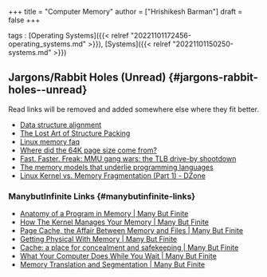 +++
title = "Computer Memory"
author = ["Hrishikesh Barman"]
draft = false
+++

tags
: [Operating Systems]({{< relref "20221101172456-operating_systems.md" >}}), [Systems]({{< relref "20221101150250-systems.md" >}})


## Jargons/Rabbit Holes (Unread) {#jargons-rabbit-holes--unread}

Read links will be removed and added somewhere else where they fit better.

-   [Data structure alignment](https://en.wikipedia.org/wiki/Data_structure_alignment)
-   [The Lost Art of Structure Packing](http://www.catb.org/esr/structure-packing/)
-   [Linux memory faq](http://landley.net/writing/memory-faq.txt)
-   [Where did the 64K page size come from?](https://www.talospace.com/2020/10/where-did-64k-page-size-come-from.html)
-   [Fast. Faster. Freak: MMU gang wars: the TLB drive-by shootdown](https://bitcharmer.blogspot.com/2020/05/t_84.html)
-   [The memory models that underlie programming languages](http://canonical.org/~kragen/memory-models/)
-   [Linux Kernel vs. Memory Fragmentation (Part 1) - DZone](https://dzone.com/articles/linux-kernel-vs-memory-fragmentation-part-i)


### ManybutInfinite Links {#manybutinfinite-links}

-   [Anatomy of a Program in Memory | Many But Finite](https://manybutfinite.com/post/anatomy-of-a-program-in-memory/)
-   [How The Kernel Manages Your Memory | Many But Finite](https://manybutfinite.com/post/how-the-kernel-manages-your-memory/)
-   [Page Cache, the Affair Between Memory and Files | Many But Finite](https://manybutfinite.com/post/page-cache-the-affair-between-memory-and-files/)
-   [Getting Physical With Memory | Many But Finite](https://manybutfinite.com/post/getting-physical-with-memory/)
-   [Cache: a place for concealment and safekeeping | Many But Finite](https://manybutfinite.com/post/intel-cpu-caches/)
-   [What Your Computer Does While You Wait | Many But Finite](https://manybutfinite.com/post/what-your-computer-does-while-you-wait/)
-   [Memory Translation and Segmentation | Many But Finite](https://manybutfinite.com/post/memory-translation-and-segmentation/)
